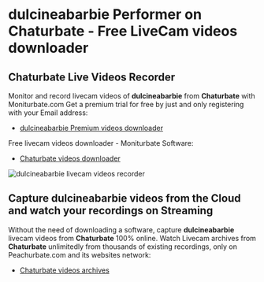 # dulcineabarbie Performer on Chaturbate - Free LiveCam videos downloader

## Chaturbate Live Videos Recorder

Monitor and record livecam videos of **dulcineabarbie** from **Chaturbate** with Moniturbate.com
Get a premium trial for free by just and only registering with your Email address:
* [dulcineabarbie Premium videos downloader](https://moniturbate.com/request-demo-licence-key.html)

Free livecam videos downloader - Moniturbate Software:
* [Chaturbate videos downloader](https://moniturbate.com/moniturbate-download-software.html)

![dulcineabarbie livecam videos recorder](https://peachurnet.com/templates/moniturbate-software.png)


## Capture dulcineabarbie videos from the Cloud and watch your recordings on Streaming

Without the need of downloading a software, capture **dulcineabarbie** livecam videos from **Chaturbate** 100% online.
Watch Livecam archives from **Chaturbate** unlimitedly from thousands of existing recordings, only on Peachurbate.com and its websites network:
* [Chaturbate videos archives](https://peachurnet.com/)